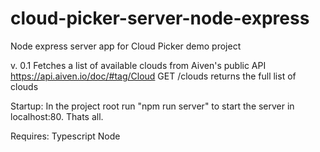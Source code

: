 # cloud-picker-server-node-express
Node express server app for Cloud Picker demo project

v. 0.1
Fetches a list of available clouds from Aiven's public API https://api.aiven.io/doc/#tag/Cloud
GET /clouds returns the full list of clouds

Startup:
In the project root run "npm run server" to start the server in localhost:80. Thats all.

Requires:
Typescript
Node

